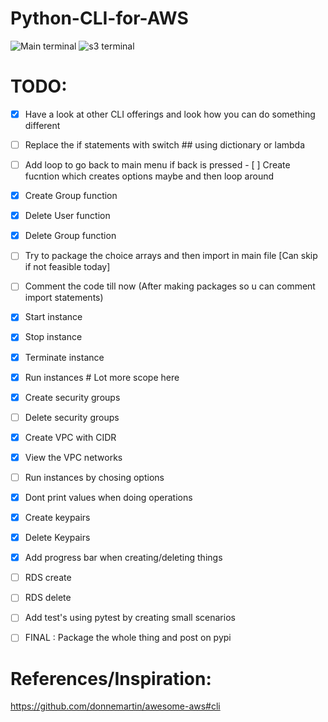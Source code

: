 # Python-CLI-for-AWS
![Main terminal](https://github.com/darshan-raul/Python-CLI-for-AWS/blob/master/img/cli%20main.png)
![s3 terminal](https://github.com/darshan-raul/Python-CLI-for-AWS/blob/master/img/cli%20s3.png)


# TODO:
- [x] Have a look at other CLI offerings and look how you can do something different
- [ ] Replace the if statements with switch ## using dictionary or lambda
- [ ] Add loop to go back to main menu if back is pressed
        - [ ] Create fucntion which creates options maybe and then loop around
- [x] Create Group function 
- [x] Delete User function
- [x] Delete Group function
- [ ] Try to package the choice arrays and then import in main file [Can skip if not feasible today]
- [ ] Comment the code till now (After making packages so u can comment import statements)
- [x] Start instance
- [x] Stop instance 
- [x] Terminate instance 
- [x] Run instances # Lot more scope here
- [x] Create security groups
- [ ] Delete security groups
- [x] Create VPC with CIDR
- [x] View the VPC networks
- [ ] Run instances by chosing options
- [x] Dont print values when doing operations
- [x] Create keypairs
- [X] Delete Keypairs
- [x] Add progress bar when creating/deleting things
- [ ] RDS create
- [ ] RDS delete

- [ ] Add test's using pytest by creating small scenarios 
- [ ] FINAL : Package the whole thing and post on pypi

# References/Inspiration:

https://github.com/donnemartin/awesome-aws#cli